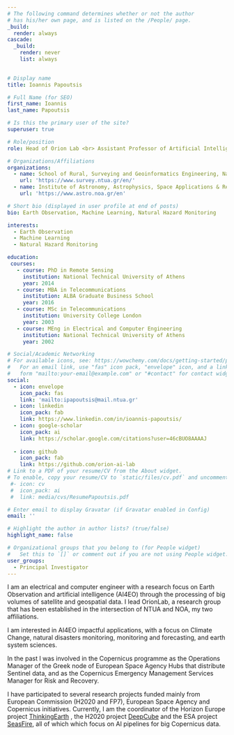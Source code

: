 ```yaml
---
# The following command determines whether or not the author
# has his/her own page, and is listed on the /People/ page.
_build:
  render: always
cascade:
  _build:
    render: never
    list: always

    
# Display name
title: Ioannis Papoutsis

# Full Name (for SEO)
first_name: Ioannis
last_name: Papoutsis

# Is this the primary user of the site?
superuser: true

# Role/position
role: Head of Orion Lab <br> Assistant Professor of Artificial Intelligence for Earth Observation @ NTUA <br> Adjunct Researcher @ NOA

# Organizations/Affiliations
organizations:
  - name: School of Rural, Surveying and Geoinformatics Engineering, National Technical University of Athens
    url: 'https://www.survey.ntua.gr/en/'
  - name: Institute of Astronomy, Astrophysics, Space Applications & Remote Sensing, National Observatory of Athens
    url: 'https://www.astro.noa.gr/en'

# Short bio (displayed in user profile at end of posts)
bio: Earth Observation, Machine Learning, Natural Hazard Monitoring 

interests:
  - Earth Observation
  - Machine Learning
  - Natural Hazard Monitoring

education:
 courses:
   - course: PhD in Remote Sensing
     institution: National Technical University of Athens
     year: 2014
   - course: MBA in Telecommunications
     institution: ALBA Graduate Business School
     year: 2016
   - course: MSc in Telecommunications
     institution: University College London
     year: 2003
   - course: MEng in Electrical and Computer Engineering
     institution: National Technical University of Athens
     year: 2002

# Social/Academic Networking
# For available icons, see: https://wowchemy.com/docs/getting-started/page-builder/#icons
#   For an email link, use "fas" icon pack, "envelope" icon, and a link in the
#   form "mailto:your-email@example.com" or "#contact" for contact widget.
social:
  - icon: envelope
    icon_pack: fas
    link: 'mailto:ipapoutsis@mail.ntua.gr'
  - icon: linkedin
    icon_pack: fab
    link: https://www.linkedin.com/in/ioannis-papoutsis/	
  - icon: google-scholar
    icon_pack: ai
    link: https://scholar.google.com/citations?user=46cBUO8AAAAJ
 
  - icon: github
    icon_pack: fab
    link: https://github.com/orion-ai-lab
# Link to a PDF of your resume/CV from the About widget.
# To enable, copy your resume/CV to `static/files/cv.pdf` and uncomment the lines below.
 #- icon: cv
 #  icon_pack: ai
 #  link: media/cvs/ResumePapoutsis.pdf

# Enter email to display Gravatar (if Gravatar enabled in Config)
email: ''

# Highlight the author in author lists? (true/false)
highlight_name: false

# Organizational groups that you belong to (for People widget)
#   Set this to `[]` or comment out if you are not using People widget.
user_groups:
  - Principal Investigator
---
```


I am an electrical and computer engineer with a research focus on Earth Observation and artificial intelligence (AI4EO) through the processing of big volumes of satellite and geospatial data. I lead OrionLab, a research group that has been established in the intersection of NTUA and NOA, my two affiliations.   

I am interested in AI4EO impactful applications, with a focus on Climate Change, natural disasters monitoring, monitoring and forecasting, and earth system sciences.  

In the past I was involved in the Copernicus programme as the Operations Manager of the Greek node of European Space Agency Hubs that distribute Sentinel data, and 
as the Copernicus Emergency Management Services Manager for Risk and Recovery. 

I have participated to several research projects funded mainly from European Commission (H2020 and FP7), European Space Agency and Copernicus initiatives. Currently, I am the coordinator of the Horizon Europe project <a href="https://www.euspa.europa.eu/thinkingearth-copernicus-foundation-models-thinking-earth">ThinkingEarth</a> , the H2020 project <a href="https://deepcube-h2020.eu/">DeepCube</a> and the ESA project <a href="https://seasfire.hua.gr/">SeasFire</a>, all of which which focus on AI pipelines for big Copernicus data.  
